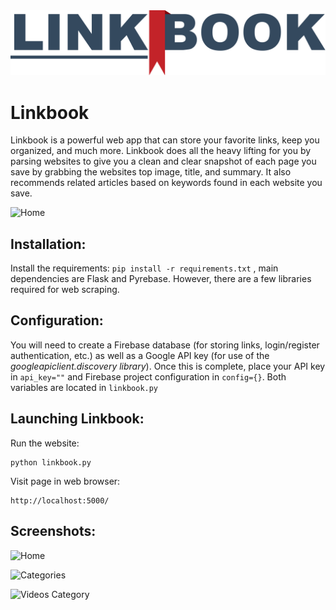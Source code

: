 <div align="center">
	<img src="static/linkbook_logo_main.png" alt="Linkbook Logo">
</div>

# Linkbook

Linkbook is a powerful web app that can store your favorite links, keep you organized, and much more. Linkbook does all the heavy lifting for you by parsing websites to give you a clean and clear snapshot of each page you save by grabbing the websites top image, title, and summary. It also recommends related articles based on keywords found in each website you save.

![Home](https://raw.githubusercontent.com/wyattharrell/linkbook/master/static/website/cardexample.png?token=AFAYOTPBEHK6AYNMNM2F2ES6BE2UW)

## Installation:

Install the requirements: `pip install -r requirements.txt` , main dependencies are Flask and Pyrebase. However, there are a few libraries required for web scraping.

## Configuration:

You will need to create a Firebase database (for storing links, login/register authentication, etc.) as well as a Google API key (for use of the *googleapiclient.discovery library*). Once this is complete, place your API key in `api_key=""` and Firebase project configuration in `config={}`. Both variables are located in `linkbook.py` 

## Launching Linkbook:

Run the website:
```
python linkbook.py
```

Visit page in web browser:
```
http://localhost:5000/
```

## Screenshots:

![Home](https://raw.githubusercontent.com/wyattharrell/linkbook/master/static/website/home.png?token=AFAYOTO6XASR6RG2FSKPAPS6BEYQ4)

![Categories](https://raw.githubusercontent.com/wyattharrell/linkbook/master/static/website/cats.png?token=AFAYOTMOKVDB7OXG2QRITDS6BEZTO)

![Videos Category](https://raw.githubusercontent.com/wyattharrell/linkbook/master/static/website/videos.png?token=AFAYOTI6G76KWWFYLEJ22V26BE2YI)
